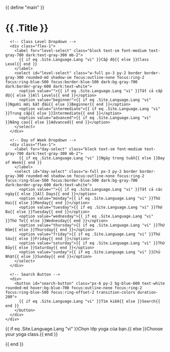 {{ define "main" }}
<div class="container mx-auto px-4 max-w-(--breakpoint-md) py-8">
  <h1 class="text-3xl font-bold mb-6 dark:text-white">{{ .Title }}</h1>
  
  <div class="mb-8">
    <div class="flex flex-col sm:flex-row gap-4 items-end">
      
      <!-- Class Level Dropdown -->
      <div class="flex-1">
        <label for="level-select" class="block text-sm font-medium text-gray-700 dark:text-gray-300 mb-2">
          {{ if eq .Site.Language.Lang "vi" }}Cấp độ{{ else }}Class Level{{ end }}
        </label>
        <select id="level-select" class="w-full px-3 py-2 border border-gray-300 rounded-md shadow-sm focus:outline-none focus:ring-2 focus:ring-blue-500 focus:border-blue-500 dark:bg-gray-700 dark:border-gray-600 dark:text-white">
          <option value="">{{ if eq .Site.Language.Lang "vi" }}Tất cả cấp độ{{ else }}All Levels{{ end }}</option>
          <option value="beginner">{{ if eq .Site.Language.Lang "vi" }}Người mới bắt đầu{{ else }}Beginner{{ end }}</option>
          <option value="intermediate">{{ if eq .Site.Language.Lang "vi" }}Trung cấp{{ else }}Intermediate{{ end }}</option>
          <option value="advanced">{{ if eq .Site.Language.Lang "vi" }}Nâng cao{{ else }}Advanced{{ end }}</option>
        </select>
      </div>
      
      <!-- Day of Week Dropdown -->
      <div class="flex-1">
        <label for="day-select" class="block text-sm font-medium text-gray-700 dark:text-gray-300 mb-2">
          {{ if eq .Site.Language.Lang "vi" }}Ngày trong tuần{{ else }}Day of Week{{ end }}
        </label>
        <select id="day-select" class="w-full px-3 py-2 border border-gray-300 rounded-md shadow-sm focus:outline-none focus:ring-2 focus:ring-blue-500 focus:border-blue-500 dark:bg-gray-700 dark:border-gray-600 dark:text-white">
          <option value="">{{ if eq .Site.Language.Lang "vi" }}Tất cả các ngày{{ else }}All Days{{ end }}</option>
          <option value="monday">{{ if eq .Site.Language.Lang "vi" }}Thứ Hai{{ else }}Monday{{ end }}</option>
          <option value="tuesday">{{ if eq .Site.Language.Lang "vi" }}Thứ Ba{{ else }}Tuesday{{ end }}</option>
          <option value="wednesday">{{ if eq .Site.Language.Lang "vi" }}Thứ Tư{{ else }}Wednesday{{ end }}</option>
          <option value="thursday">{{ if eq .Site.Language.Lang "vi" }}Thứ Năm{{ else }}Thursday{{ end }}</option>
          <option value="friday">{{ if eq .Site.Language.Lang "vi" }}Thứ Sáu{{ else }}Friday{{ end }}</option>
          <option value="saturday">{{ if eq .Site.Language.Lang "vi" }}Thứ Bảy{{ else }}Saturday{{ end }}</option>
          <option value="sunday">{{ if eq .Site.Language.Lang "vi" }}Chủ Nhật{{ else }}Sunday{{ end }}</option>
        </select>
      </div>
      
      <!-- Search Button -->
      <div>
        <button id="search-button" class="px-6 py-2 bg-blue-600 text-white rounded-md hover:bg-blue-700 focus:outline-none focus:ring-2 focus:ring-blue-500 focus:ring-offset-2 transition-colors duration-200">
          {{ if eq .Site.Language.Lang "vi" }}Tìm kiếm{{ else }}Search{{ end }}
        </button>
      </div>
    </div>
  </div>
  
  <div id="search-results" class="mt-6">
    <p class="dark:text-gray-100">{{ if eq .Site.Language.Lang "vi" }}Chọn lớp yoga của bạn.{{ else }}Choose your yoga class.{{ end }}</p>
  </div>
</div>

<script>
document.addEventListener('DOMContentLoaded', function() {
  const searchButton = document.getElementById('search-button');
  const levelSelect = document.getElementById('level-select');
  const daySelect = document.getElementById('day-select');
  const resultsContainer = document.getElementById('search-results');
  
  // Get current language from Hugo
  const currentLang = '{{ .Site.Language.Lang }}';
  
  // Search when button is clicked
  searchButton.addEventListener('click', performSearch);
  
  // Also search when dropdowns change
  levelSelect.addEventListener('change', performSearch);
  daySelect.addEventListener('change', performSearch);
  
  function performSearch() {
    const selectedLevel = levelSelect.value;
    const selectedDay = daySelect.value;
    
    // Show loading state
    resultsContainer.innerHTML = `<p class="dark:text-gray-100">${currentLang === 'vi' ? 'Đang tìm kiếm...' : 'Searching...'}</p>`;
    
    fetch('/index.json')
      .then(response => response.json())
      .then(data => {
        const results = data.filter(item => {
          // Filter by current language
          const isCurrentLanguage = item.permalink.includes(`/${currentLang}/classes/`);
          if (!isCurrentLanguage) return false;
          
          // Filter by level if selected
          const levelMatch = !selectedLevel || 
            item.permalink.includes(`/classes/${selectedLevel}`) ||
            (item.level && item.level.toLowerCase() === selectedLevel.toLowerCase());
          
          // Filter by day if selected
          const dayMatch = !selectedDay || 
            (item.day && item.day.toLowerCase() === selectedDay.toLowerCase()) ||
            (item.schedule && item.schedule.toLowerCase().includes(selectedDay.toLowerCase()));
          
          return levelMatch && dayMatch;
        });
        
        displayResults(results, selectedLevel, selectedDay);
      })
      .catch(error => {
        resultsContainer.innerHTML = `<p class="dark:text-red-100">${currentLang === 'vi' ? 'Lỗi khi tìm kiếm. Vui lòng thử lại sau.' : 'Error fetching search data. Please try again later.'}</p>`;
        console.error('Search error:', error);
      });
  }
  
  function displayResults(results, selectedLevel, selectedDay) {
    if (results.length === 0) {
      const noResultsText = currentLang === 'vi' ? 
        'Không tìm thấy lớp học phù hợp' : 
        'No classes found matching your criteria';
      
      resultsContainer.innerHTML = `
        <div class="bg-yellow-50 dark:bg-yellow-900/20 border-l-4 border-yellow-400 p-4 rounded">
          <p class="dark:text-yellow-200 text-yellow-700">${noResultsText}</p>
        </div>
      `;
      return;
    }
    
    const count = results.length;
    const foundText = currentLang === 'vi' ? 
      `Tìm thấy ${count} lớp học` : 
      `Found ${count} class${count !== 1 ? 'es' : ''}`;
    
    const criteriaText = [];
    if (selectedLevel) {
      const levelDisplay = currentLang === 'vi' ? 
        (selectedLevel === 'beginner' ? 'Người mới bắt đầu' : 
         selectedLevel === 'intermediate' ? 'Trung cấp' : 
         selectedLevel === 'advanced' ? 'Nâng cao' : selectedLevel) :
        selectedLevel.charAt(0).toUpperCase() + selectedLevel.slice(1);
      criteriaText.push(levelDisplay);
    }
    if (selectedDay) {
      const dayDisplay = currentLang === 'vi' ? 
        (selectedDay === 'monday' ? 'Thứ Hai' :
         selectedDay === 'tuesday' ? 'Thứ Ba' :
         selectedDay === 'wednesday' ? 'Thứ Tư' :
         selectedDay === 'thursday' ? 'Thứ Năm' :
         selectedDay === 'friday' ? 'Thứ Sáu' :
         selectedDay === 'saturday' ? 'Thứ Bảy' :
         selectedDay === 'sunday' ? 'Chủ Nhật' : selectedDay) :
        selectedDay.charAt(0).toUpperCase() + selectedDay.slice(1);
      criteriaText.push(dayDisplay);
    }
    
    const criteriaDisplay = criteriaText.length > 0 ? 
      ` - ${criteriaText.join(', ')}` : '';
    
    const resultsList = `
      <div class="mb-4 p-4 bg-green-50 dark:bg-green-900/20 border-l-4 border-green-400 rounded">
        <p class="dark:text-green-200 text-green-700 font-medium">${foundText}${criteriaDisplay}</p>
      </div>
      <div class="grid gap-4">
        ${results.map(item => `
          <a href="${item.permalink}" class="block p-4 border border-gray-200 dark:border-gray-700 rounded-lg hover:bg-gray-50 dark:hover:bg-gray-800 transition-colors duration-200">
            <div class="flex items-start justify-between">
              <div class="flex-1">
                <h3 class="text-lg font-semibold dark:text-white text-gray-900 mb-2">
                  ${item.title}
                </h3>
                ${item.description ? `
                  <p class="text-sm text-gray-600 dark:text-gray-300 mb-2">
                    ${item.description}
                  </p>
                ` : ''}
                <div class="flex flex-wrap gap-2">
                  ${item.level ? `
                    <span class="inline-flex items-center px-2.5 py-0.5 rounded-full text-xs font-medium bg-blue-100 text-blue-800 dark:bg-blue-900 dark:text-blue-200">
                      ${item.level.charAt(0).toUpperCase() + item.level.slice(1)}
                    </span>
                  ` : ''}
                  ${item.day ? `
                    <span class="inline-flex items-center px-2.5 py-0.5 rounded-full text-xs font-medium bg-green-100 text-green-800 dark:bg-green-900 dark:text-green-200">
                      ${item.day.charAt(0).toUpperCase() + item.day.slice(1)}
                    </span>
                  ` : ''}
                  ${item.time ? `
                    <span class="inline-flex items-center px-2.5 py-0.5 rounded-full text-xs font-medium bg-purple-100 text-purple-800 dark:bg-purple-900 dark:text-purple-200">
                      ${item.time}
                    </span>
                  ` : ''}
                </div>
              </div>
              <div class="ml-4">
                <svg class="w-5 h-5 text-gray-400" fill="none" stroke="currentColor" viewBox="0 0 24 24">
                  <path stroke-linecap="round" stroke-linejoin="round" stroke-width="2" d="M9 5l7 7-7 7"></path>
                </svg>
              </div>
            </div>
          </a>
        `).join('')}
      </div>
    `;
    
    resultsContainer.innerHTML = resultsList;
  }
  
  // Perform initial search to show all classes
  performSearch();
});
</script>
{{ end }}